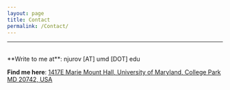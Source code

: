 ```yaml
---
layout: page
title: Contact
permalink: /Contact/
---
```


---

<br>
**Write to me at**: njurov [AT] umd [DOT] edu

**Find me here**: [1417E Marie Mount Hall, University of Maryland, College Park MD 20742, USA](https://goo.gl/maps/nMRofdFYrQJiKGU87)